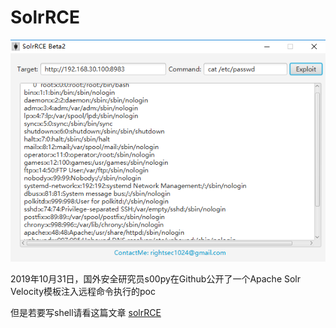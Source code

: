 # SolrRCE
![SolrRCE](/1.png)

2019年10月31日，国外安全研究员s00py在Github公开了一个Apache Solr Velocity模板注入远程命令执行的poc

但是若要写shell请看这篇文章
 [solrRCE](https://www.cnblogs.com/Rightsec/p/11772098.html) 
